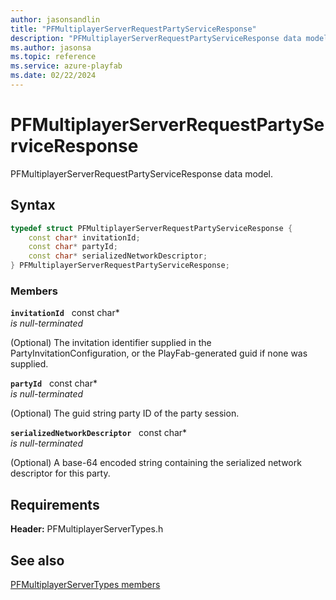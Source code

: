 ```yaml
---
author: jasonsandlin
title: "PFMultiplayerServerRequestPartyServiceResponse"
description: "PFMultiplayerServerRequestPartyServiceResponse data model."
ms.author: jasonsa
ms.topic: reference
ms.service: azure-playfab
ms.date: 02/22/2024
---
```


# PFMultiplayerServerRequestPartyServiceResponse  

PFMultiplayerServerRequestPartyServiceResponse data model.  

## Syntax  
  
```cpp
typedef struct PFMultiplayerServerRequestPartyServiceResponse {  
    const char* invitationId;  
    const char* partyId;  
    const char* serializedNetworkDescriptor;  
} PFMultiplayerServerRequestPartyServiceResponse;  
```
  
### Members  
  
**`invitationId`** &nbsp; const char*  
*is null-terminated*  
  
(Optional) The invitation identifier supplied in the PartyInvitationConfiguration, or the PlayFab-generated guid if none was supplied.
  
**`partyId`** &nbsp; const char*  
*is null-terminated*  
  
(Optional) The guid string party ID of the party session.
  
**`serializedNetworkDescriptor`** &nbsp; const char*  
*is null-terminated*  
  
(Optional) A base-64 encoded string containing the serialized network descriptor for this party.
  
  
## Requirements  
  
**Header:** PFMultiplayerServerTypes.h
  
## See also  
[PFMultiplayerServerTypes members](../pfmultiplayerservertypes_members.md)  

  
  
